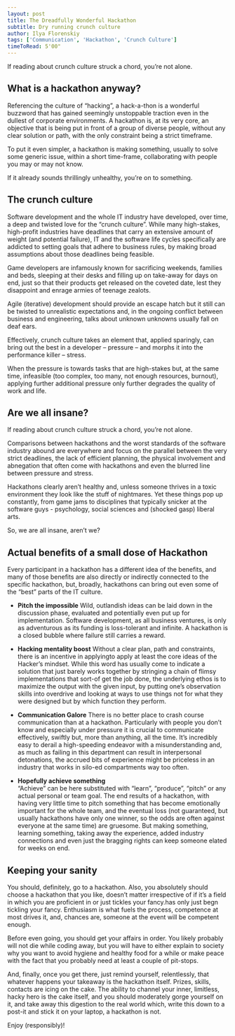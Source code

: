 ```yaml
---
layout: post
title: The Dreadfully Wonderful Hackathon
subtitle: Dry running crunch culture
author: Ilya Florenskiy
tags: ['Communication', 'Hackathon', 'Crunch Culture']
timeToRead: 5'00"
---
```

If reading about crunch culture struck a chord, you’re not alone.

## What is a hackathon anyway?
Referencing the culture of “hacking”, a hack-a-thon is a wonderful buzzword that has gained seemingly unstoppable traction even in the dullest of corporate environments. A hackathon is, at its very core, an objective that is being put in front of a group of diverse people, without any clear solution or path, with the only constraint being a strict timeframe.

To put it even simpler, a hackathon is making something, usually to solve some generic issue, within a short time-frame, collaborating with people you may or may not know.

If it already sounds thrillingly unhealthy, you’re on to something.

## The crunch culture
Software development and the whole IT industry have developed, over time, a deep and twisted love for the “crunch culture”. While many high-stakes, high-profit industries have deadlines that carry an extensive amount of weight (and potential failure), IT and the software life cycles specifically are addicted to setting goals that adhere to business rules, by making broad assumptions about those deadlines being feasible.

Game developers are infamously known for sacrificing weekends, families and beds, sleeping at their desks and filling up on take-away for days on end, just so that their products get released on the coveted date, lest they disappoint and enrage armies of teenage zealots.

Agile (iterative) development should provide an escape hatch but it still can be twisted to unrealistic expectations and, in the ongoing conflict between business and engineering, talks about unknown unknowns usually fall on deaf ears.

Effectively, crunch culture takes an element that, applied sparingly, can bring out the best in a developer – pressure – and morphs it into the performance killer – stress.

When the pressure is towards tasks that are high-stakes but, at the same time, infeasible (too complex, too many, not enough resources, burnout), applying further additional pressure only further degrades the quality of work and life.

## Are we all insane?

If reading about crunch culture struck a chord, you’re not alone.

Comparisons between hackathons and the worst standards of the software industry abound are everywhere and focus on the parallel between the very strict deadlines, the lack of efficient planning, the physical involvement and abnegation that often come with hackathons and even the blurred line between pressure and stress.

Hackathons clearly aren’t healthy and, unless someone thrives in a toxic environment they look like the stuff of nightmares. Yet these things pop up constantly, from game jams to disciplines that typically snicker at the software guys - psychology, social sciences and (shocked gasp) liberal arts.

So, we are all insane, aren’t we?

## Actual benefits of a small dose of Hackathon

Every participant in a hackathon has a different idea of the benefits, and many of those benefits are also directly or indirectly connected to the specific hackathon, but, broadly, hackathons can bring out even some of the “best” parts of the IT culture.

-   __Pitch the impossible__
    Wild, outlandish ideas can be laid down in the discussion phase, evaluated and potentially even put up for implementation. Software development, as all business ventures, is only as adventurous as its funding is loss-tolerant and infinite. A hackathon is a closed bubble where failure still carries a reward.
    
-   __Hacking mentality boost__ 
    Without a clear plan, path and constraints, there is an incentive in applyingto apply at least the core ideas of the Hacker’s mindset. While this word has usually come to indicate a solution that just barely works together by stringing a chain of flimsy implementations that sort-of get the job done, the underlying ethos is to maximize the output with the given input, by putting one’s observation skills into overdrive and looking at ways to use things not for what they were designed but by which function they perform.
    

-   __Communication Galore__
    There is no better place to crash course communication than at a hackathon. Particularly with people you don’t know and especially under pressure it is crucial to communicate effectively, swiftly but, more than anything, all the time. It’s incredibly easy to derail a high-speeding endeavor with a misunderstanding and, as much as failing in this department can result in interpersonal detonations, the accrued bits of experience might be priceless in an industry that works in silo-ed compartments way too often.
    
-   __Hopefully achieve something__  
    “Achieve” can be here substituted with “learn”, “produce”, “pitch” or any actual personal or team goal. The end results of a hackathon, with having very little time to pitch something that has become emotionally important for the whole team, and the eventual loss (not guaranteed, but usually hackathons have only one winner, so the odds are often against everyone at the same time) are gruesome. But making something, learning something, taking away the experience, added industry connections and even just the bragging rights can keep someone elated for weeks on end.
    

## Keeping your sanity

You should,  definitely, go to a hackathon. Also, you absolutely should choose a hackathon that you like, doesn’t matter irrespective of if it’s a field in which you are proficient in or just tickles your fancy.has only just begn tickling your fancy. Enthusiasm is what fuels the process, competence at most drives it, and, chances are, someone at the event will be competent enough.

Before even going, you should get your affairs in order. You likely  probably will not die while coding away, but you will have to either explain to society why you want to avoid hygiene and healthy food for a while or make peace with the fact that you probably need at least a couple of pit-stops.

And, finally, once you get there, just remind yourself, relentlessly, that whatever happens your takeaway is the hackathon itself. Prizes, skills, contacts are icing on the cake. The ability to channel your inner, limitless, hacky hero is the cake itself, and you should moderately gorge yourself on it, and take away this digestion to the real world which, write this down to a post-it and stick it on your laptop, a hackathon is not.

Enjoy (responsibly)!
